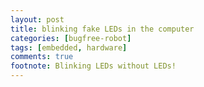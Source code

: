 ```yaml
---
layout: post
title: blinking fake LEDs in the computer
categories: [bugfree-robot]
tags: [embedded, hardware]
comments: true
footnote: Blinking LEDs without LEDs!
---
```



